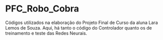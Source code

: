 # PFC_Robo_Cobra
Códigos utilizados na elaboração do Projeto Final de Curso da aluna Lara Lemos de Souza. Aqui, há tanto o código do Controlador quanto os de treinamento e teste das Redes Neurais.
